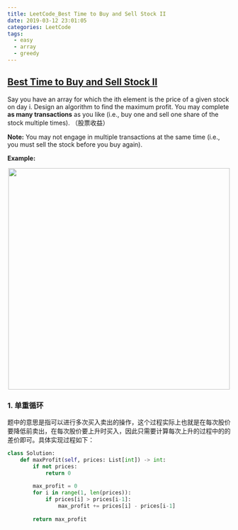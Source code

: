 ```yaml
---
title: LeetCode_Best Time to Buy and Sell Stock II
date: 2019-03-12 23:01:05
categories: LeetCode
tags: 
  - easy
  - array
  - greedy
---
```


## [Best Time to Buy and Sell Stock II](https://leetcode.com/problems/best-time-to-buy-and-sell-stock-ii/)

Say you have an array for which the ith element is the price of a given stock on day i. Design an algorithm to find the maximum profit. You may complete **as many transactions** as you like (i.e., buy one and sell one share of the stock multiple times).
（股票收益）

<!--more-->

**Note:** You may not engage in multiple transactions at the same time (i.e., you must sell the stock before you buy again).

**Example:** 

<div align=center>
	<img src="/images/leetcode_122.png" width = "500" align=center/>
</div>

### 1. 单重循环
题中的意思是指可以进行多次买入卖出的操作，这个过程实际上也就是在每次股价要降低前卖出，在每次股价要上升时买入，因此只需要计算每次上升的过程中的的差价即可。具体实现过程如下：

```python
class Solution:
    def maxProfit(self, prices: List[int]) -> int:
        if not prices:
            return 0
        
        max_profit = 0
        for i in range(1, len(prices)):
            if prices[i] > prices[i-1]:
                max_profit += prices[i] - prices[i-1]
        
        return max_profit
```